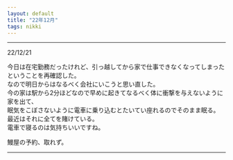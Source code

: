 ```yaml
---
layout: default
title: "22年12月"
tags: nikki
---
```


----
22/12/21  

今日は在宅勤務だったけれど、引っ越してから家で仕事できなくなってしまったということを再確認した。  
なので明日からはなるべく会社にいこうと思い直した。  
今の家は駅から2分ほどなので早めに起きてなるべく体に衝撃を与えないように家を出て、  
眠気をこぼさないように電車に乗り込むとたいてい座れるのでそのまま眠る。  
最近はそれに全てを賭けている。  
電車で寝るのは気持ちいいですね。

鰻屋の予約、取れず。  

----